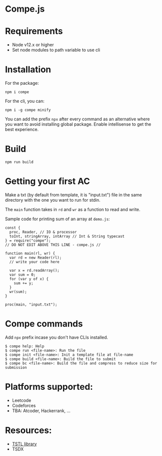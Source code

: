 # Compe.js

# Requirements
- Node v12.x or higher
- Set node modules to path variable to use cli
# Installation
For the package:
```
npm i compe
```
For the cli, you can:
```
npm i -g compe minify
```
You can add the prefix `npx` after every command as an alternative where you want to avoid installing global package.
Enable intellisense to get the best experience.
# Build
```
npm run build
```
# Getting your first AC
Make a txt (by default from template, it is "input.txt") file in the same directory with the one you want to run for stdin.

The `main` function takes in `rd` and `wr` as a function to read and write.

Sample code for printing sum of an array at `demo.js`:
```
const {
  proc, Reader, // IO & processor
  toInt, stringArray, intArray // Int & String typecast
} = require("compe");
// DO NOT EDIT ABOVE THIS LINE - compe.js //

function main(rl, wr) {
  var rd = new Reader(rl);
  // write your code here

  var x = rd.readArray();
  var sum = 0;
  for (var y of x) {
    sum += y;
  }
  wr(sum);
}

proc(main, "input.txt");
```

# Compe commands
Add `npx` prefix incase you don't have CLIs installed.
```
$ compe help: Help
$ compe run <file-name>: Run the file
$ compe init <file-name>: Init a template file at file-name
$ compe build <file-name>: Build the file to submit
$ compe bc <file-name>: Build the file and compress to reduce size for submission
```
# Platforms supported:
- Leetcode
- Codeforces
- TBA: Atcoder, Hackerrank, ...

# Resources:
- [TSTL library](https://github.com/samchon/tstl)
- TSDX